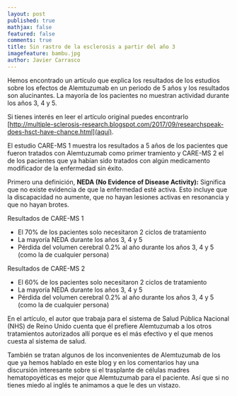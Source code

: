 ```yaml
---
layout: post
published: true
mathjax: false
featured: false
comments: true
title: Sin rastro de la esclerosis a partir del año 3
imagefeature: bambu.jpg
author: Javier Carrasco
---
```

Hemos encontrado un artículo que explica los resultados de los estudios sobre los efectos de Alemtuzumab en un periodo de 5 años y los resultados son alucinantes. La mayoría de los pacientes no muestran actividad durante los años 3, 4 y 5.

Si tienes interés en leer el artículo original puedes encontrarlo [http://multiple-sclerosis-research.blogspot.com/2017/09/researchspeak-does-hsct-have-chance.html](aquí).

El estudio CARE-MS 1 muestra los resultados a 5 años de los pacientes que fueron tratados con Alemtuzumab como primer tramiento y CARE-MS 2 el de los pacientes que ya habían sido tratados con algún medicamento modificador de la enfermedad sin éxito.

Primero una definición, **NEDA (No Evidence of Disease Activity):** Significa que no existe evidencia de que la enfermedad esté activa. Esto incluye que la discapacidad no aumente, que no hayan lesiones activas en resonancia y que no hayan brotes.

Resultados de CARE-MS 1
- El 70% de los pacientes solo necesitaron 2 ciclos de tratamiento
- La mayoría NEDA durante los años 3, 4 y 5
- Pérdida del volumen cerebral 0.2% al año durante los años 3, 4 y 5 (como la de cualquier persona)

Resultados de CARE-MS 2
- El 60% de los pacientes solo necesitaron 2 ciclos de tratamiento
- La mayoría NEDA durante los años 3, 4 y 5
- Pérdida del volumen cerebral 0.2% al año durante los años 3, 4 y 5 (como la de cualquier persona)

En el artículo, el autor que trabaja para el sistema de Salud Pública Nacional (NHS) de Reino Unido cuenta que él prefiere Alemtuzumab a los otros tratamientos autorizados allí porque es el más efectivo y el que menos cuesta al sistema de salud. 

También se tratan algunos de los inconvenientes de Alemtuzumab de los que ya hemos hablado en este blog y en los comentarios hay una discursión interesante sobre si el trasplante de células madres hematopoyéticas es mejor que Alemtuzumab para el paciente. Así que si no tienes miedo al inglés te animamos a que le des un vistazo.